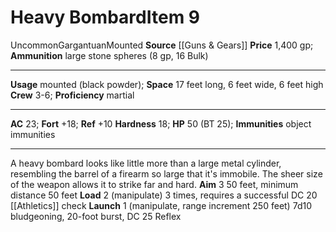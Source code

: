 ﻿---
ac: '23'
bulk: null
fortitude: '+18'
hardness: '18'
hp: '50'
id: '17'
item_category: Siege Weapons
land_speed: null
level: '9'
max_speed: null
name: Heavy Bombard
price: 1,400 gp
rarity: Uncommon
reflex: '+10'
size: Gargantuan
source: '[[DATABASE/source/Guns & Gears|Guns & Gears]]'
trait:
- '[[DATABASE/trait/Mounted|Mounted]]'
- '[[DATABASE/trait/Uncommon|Uncommon]]'
type: Siege Weapon
usage: mounted (black powder)

---
# Heavy Bombard<span class="item-type">Item 9</span>

<span class="trait-uncommon item-trait">Uncommon</span><span class="trait-size item-trait">Gargantuan</span><span class="item-trait">Mounted</span>
**Source** [[Guns & Gears]]
**Price** 1,400 gp; **Ammunition** large stone spheres (8 gp, 16 Bulk)

---
**Usage** mounted (black powder); **Space** 17 feet long, 6 feet wide, 6 feet high
**Crew** 3-6; **Proficiency** martial

---
**AC** 23; **Fort** +18; **Ref** +10
**Hardness** 18; **HP** 50 (BT 25); **Immunities** object immunities

---
A heavy bombard looks like little more than a large metal cylinder, resembling the barrel of a firearm so large that it's immobile. The sheer size of the weapon allows it to strike far and hard.
 **Aim** <span class="action-icon">3</span> 50 feet, minimum distance 50 feet
 **Load** <span class="action-icon">2</span> (manipulate) 3 times, requires a successful DC 20 [[Athletics]] check
 **Launch** <span class="action-icon">1</span> (manipulate, range increment 250 feet) 7d10 bludgeoning, 20-foot burst, DC 25 Reflex